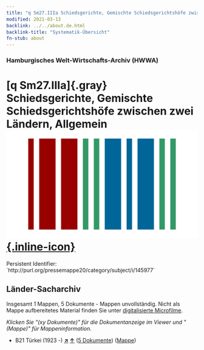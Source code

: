 ```yaml
---
title: "q Sm27.IIIa Schiedsgerichte, Gemischte Schiedsgerichtshöfe zwischen zwei Ländern, Allgemein"
modified: 2021-03-13
backlink: ../../about.de.html
backlink-title: "Systematik-Übersicht"
fn-stub: about
---
```


### Hamburgisches Welt-Wirtschafts-Archiv (HWWA)

# [q Sm27.IIIa]{.gray}&#8201; Schiedsgerichte, Gemischte Schiedsgerichtshöfe zwischen zwei Ländern, Allgemein &#160; [![Wikidata](/images/Wikidata-logo.svg "Wikidata"){.inline-icon}](http://www.wikidata.org/entity/Q104711400)

<div class="hint">Persistent Identifier: `http://purl.org/pressemappe20/category/subject/i/145977`</div>







## Länder-Sacharchiv




Insgesamt 1 Mappen, 5 Dokumente - Mappen unvollständig.
Nicht als Mappe aufbereitetes Material finden Sie unter [digitalisierte Microfilme](/film/h1_sh.de.html).

_Klicken Sie "(xy Dokumente)" für die Dokumentanzeige im Viewer und "(Mappe)" für Mappeninformation._



- B21 Türkei (1923 -) [**&nearr;**](../../../geo/i/141111/about.de.html "Türkei (1923 -) (alle Mappen)") [**&uarr;**](../../../geo/about.de.html#B21 "Ländersystematik") (<a href="https://pm20.zbw.eu/iiifview/folder/sh/141111,145977" title="über: Türkei (1923 -) : Schiedsgerichte, Gemischte Schiedsgerichtshöfe zwischen zwei Ländern, Allgemein" target="_blank">5 Dokumente</a>) ([Mappe](../../../../folder/sh/1411xx/141111/1459xx/145977/about.de.html))








